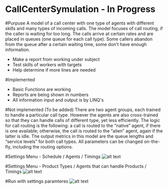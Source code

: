 # CallCenterSymulation - In Progress

#Purpuse
A model of a call center with one type of agents with different skills and many types of incoming calls. The model focuses of call routing, if the caller is waiting for too long. The calls arrive at certain rates and are placed in queues (one queue for each call type). Some callers abandon from the queue after a certain waiting time, some don't have enough information.
+ Make a report from working under subject
+ Test skills of workers with targets
+ Help determine if more lines are needed

#Implemented
+ Basic Functions are working
+ Reports are being shown in numbers
+ All information input and output is by LINQ's

#Not implemented (To be added)
There are two agent groups, each trained to handle a particular call type. However the agents are also cross-trained so that they can handle calls of different type, yet less efficiently.  The logic for call routing is the following: a call is routed to the “native” agent, if there is one available; otherwise, the call is routed to the “alien” agent, again if the latter is idle. The output metrics in this model are the queue lengths and “service levels” for both call types. All parameters can be changed on-the-fly, including the routing options.

#Settings Menu - Schedule / Agents / Timings
![alt text](https://s13.postimg.io/5qbf6injr/2016_08_25_14_31_27_Startowa.png)

#Settings Menu - Product Types / Agents that can handle Products / Timings
![alt text](https://s13.postimg.io/bd7s3zq2f/2016_08_25_14_33_48_Startowa.png)

#Run with settings paramteres
![alt text](https://s13.postimg.io/ju2p165dj/2016_08_25_14_38_18_Centrum_akcji.png)


